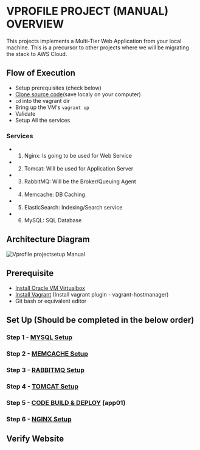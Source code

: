 # VPROFILE PROJECT (MANUAL) OVERVIEW
This projects implements a Multi-Tier Web Application from your local machine. This is a precursor to other projects where we will be migrating the stack to AWS Cloud.

## Flow of Execution
- Setup prerequisites (check below)
- [Clone source code](https://github.com/hkhcoder/vprofile-project.git)(save localy on your computer)
- `cd` into the vagrant dir
- Bring up the VM's `vagrant up`
- Validate
- Setup All the services

### Services
- 1. Nginx: Is going to be used for Web Service
- 2. Tomcat: Will be used for Application Server
- 3. RabbitMQ: Will be the Broker/Queuing Agent
- 4. Memcache: DB Caching
- 5. ElasticSearch: Indexing/Search service
- 6. MySQL: SQL Database


## Architecture Diagram

![Vprofile projectsetup Manual](https://github.com/Sulemoore/DevOps-Projects/assets/101164153/03c4824b-6d97-42ba-a6bd-dc41a6d8b706)

## Prerequisite

- [Install Oracle VM Virtualbox](https://www.google.com/url?sa=t&rct=j&q=&esrc=s&source=web&cd=&cad=rja&uact=8&ved=2ahUKEwj2_qL-k5-BAxULl2oFHWgeD-AQFnoECBIQAQ&url=https%3A%2F%2Fwww.virtualbox.org%2Fwiki%2FDownloads&usg=AOvVaw2aIAdQV7iMGmQmEtwhZCT0&opi=89978449)
- [Install Vagrant](https://www.google.com/url?sa=t&rct=j&q=&esrc=s&source=web&cd=&cad=rja&uact=8&ved=2ahUKEwi5z8-UlJ-BAxWslWoFHXuIC4UQFnoECBgQAQ&url=https%3A%2F%2Fdeveloper.hashicorp.com%2Fvagrant%2Fdocs%2Finstallation&usg=AOvVaw22zitKutSvAXkC3V3RmGOJ&opi=89978449) (Install vagrant plugin - vagrant-hostmanager)
- Git bash or equivalent editor

## Set Up (Should be completed in the below order)

### Step 1 - [MYSQL Setup](https://github.com/Sulemoore/DevOps-Projects/blob/main/VProfile-Project/MYSQL%20Setup/Setup.md)
### Step 2 - [MEMCACHE Setup](https://github.com/Sulemoore/DevOps-Projects/blob/main/VProfile-Project/MEMCACHE-Setup/Setup.md)
### Step 3 - [RABBITMQ Setup](https://github.com/Sulemoore/DevOps-Projects/blob/main/VProfile-Project/RABBITMQ-Setup/Setup.md)
### Step 4 - [TOMCAT Setup](https://github.com/Sulemoore/DevOps-Projects/blob/main/VProfile-Project/TOMCAT-Setup/Setup.md)
### Step 5 - [CODE BUILD & DEPLOY](https://github.com/Sulemoore/DevOps-Projects/blob/main/VProfile-Project/CODE-BUILD-and-DEPLOY/Setup.md) (app01)
### Step 6 - [NGINX Setup](https://github.com/Sulemoore/DevOps-Projects/blob/main/VProfile-Project/NGINX-Setup/Setup.md)

## Verify Website
